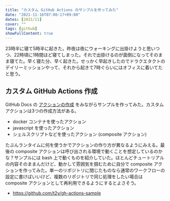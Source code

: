 ```yaml
---
title: "カスタム GitHub Actions のサンプルを作ってみた"
date: "2021-11-16T07:00:17+09:00"
dates: [2021/11]
cover: ""
tags: [github]
showFullContent: true
---
```


23時半に寝て5時半に起きた。昨夜は夜にウォーキングに出掛けようと思いつつ、22時頃に1時間ほど寝てしまった。それで出掛けるのが面倒になってそのまま寝てた。早く寝た分、早く起きた。せっかく早起きしたのでドラクエタクトのデイリーミッションやって、それから起きて7時ぐらいにはオフィスに着いてたと思う。

## カスタム GitHub Actions 作成

GitHub Docs の [アクションの作成](https://docs.github.com/ja/actions/creating-actions) をみながらサンプルを作ってみた。カスタムアクションは3つの作成方法がある。

* docker コンテナを使ったアクション
* javascript を使ったアクション
* シェルスクリプトなどを使ったアクション (composite アクション)

たぶんランタイムに何を使うかでアクションの作り方が異なるようにみえる。最後の composite アクションは呼び出される環境で動くことを想定しているのかな？サンプルには bash 上で動くものを紹介していた。ほとんどチュートリアルの内容そのままんだけど、動かして雰囲気を掴むために自分で composite アクションを作ってみた。単一のリポジトリに閉じたものなら通常のワークフローの設定に書けばいいけど、複数のリポジトリで同じ処理をしたい場合は composite アクションとして再利用できるようにするとよさそう。

* https://github.com/t2y/gh-actions-sample
